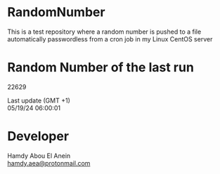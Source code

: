 # RandomNumber    
This is a test repository where a random number is pushed to a file automatically passwordless from a cron job in my Linux CentOS server    
# Random Number of the last run   
22629
      
Last update (GMT +1)    
05/19/24 06:00:01
# Developer    
Hamdy Abou El Anein   
hamdy.aea@protonmail.com
